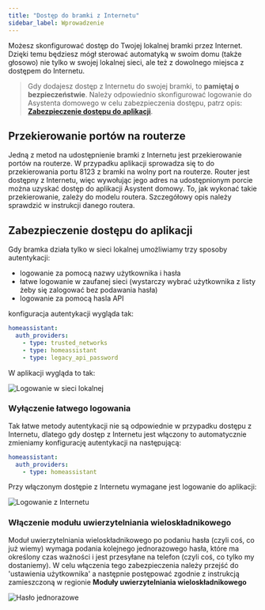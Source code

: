 ```yaml
---
title: "Dostęp do bramki z Internetu"
sidebar_label: Wprowadzenie
---
```


Możesz skonfigurować dostęp do Twojej lokalnej bramki przez Internet. Dzięki temu będziesz mógł sterować automatyką w swoim domu (także głosowo) nie tylko w swojej lokalnej sieci, ale też z dowolnego miejsca z dostępem do Internetu.

> Gdy dodajesz dostęp z Internetu do swojej bramki, to **pamiętaj o  bezpieczeństwie**. Należy odpowiednio skonfigurować logowanie do Asystenta domowego w celu zabezpieczenia dostępu, patrz opis: [**Zabezpieczenie dostępu do aplikacji**](#zabezpieczenie-dostępu-do-aplikacji).

## Przekierowanie portów na routerze

Jedną z metod na udostępnienie bramki z Internetu jest przekierowanie portów na routerze. W przypadku aplikacji sprowadza się to do przekierowania portu 8123 z bramki na wolny port na routerze. Router jest dostępny z Internetu, więc wywołując jego adres na udostępnionym porcie można uzyskać dostęp do aplikacji Asystent domowy. To, jak wykonać takie przekierowanie, zależy do modelu routera. Szczegółowy opis należy sprawdzić w instrukcji danego routera.

## Zabezpieczenie dostępu do aplikacji

Gdy bramka działa tylko w sieci lokalnej umożliwiamy trzy sposoby autentykacji:
- logowanie za pomocą nazwy użytkownika i hasła
- łatwe logowanie w zaufanej sieci (wystarczy wybrać użytkownika z listy żeby się zalogować bez podawania hasła)
- logowanie za pomocą hasla API

konfiguracja autentykacji wygląda tak:

```yaml
homeassistant:
  auth_providers:
    - type: trusted_networks
    - type: homeassistant
    - type: legacy_api_password
```

W aplikacji wygląda to tak:

![Logowanie w sieci lokalnej](/AIS-docs/img/en/frontend/frontend_local_login.png)


### Wyłączenie łatwego logowania

Tak łatwe metody autentykacji nie są odpowiednie w przypadku dostępu z Internetu, dlatego gdy dostęp z Internetu jest włączony to automatycznie zmieniamy konfigurację autentykacji na następującą:

```yaml
homeassistant:
  auth_providers:
    - type: homeassistant
```

Przy włączonym dostępie z Internetu wymagane jest logowanie do aplikacji:

![Logowanie z Internetu](/AIS-docs/img/en/frontend/frontend_internet_login.png)


###  Włączenie modułu uwierzytelniania wieloskładnikowego

Moduł uwierzytelniania wieloskładnikowego po podaniu hasła (czyli coś, co już wiemy) wymaga podania kolejnego jednorazowego hasła, które ma określony czas ważności i jest przesyłane na telefon (czyli coś, co tylko my dostaniemy). W celu włączenia tego zabezpieczenia należy przejść do 'ustawienia użytkownika' a następnie postępować zgodnie z instrukcją zamieszczoną w regionie **Moduły uwierzytelniania wieloskładnikowego**


![Hasło jednorazowe](/AIS-docs/img/en/bramka/totp_settings.png)
